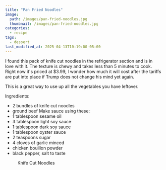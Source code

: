 ```yaml
---
title: "Pan Fried Noodles"
image: 
  path: /images/pan-fried-noodles.jpg
  thumbnail: /images/pan-fried-noodles.jpg
categories:
  - recipe
tags:
  - dessert
last_modified_at: 2025-04-13T10:19:00-05:00
---
```


I found this pack of knife cut noodles in the refrigerator section and is in love with it. The texture is chewy and takes less than 5 minutes to cook. Right now it's priced at $3.99, I wonder how much it will cost after the tariffs are put into place if Trump does not change his mind yet again.

This is a great way to use up all the vegetables you have leftover. 

Ingredients:
* 2 bundles of knife cut noodles
* ground beef
Make sauce using these:
* 1 tablespoon sesame oil
* 3 tablespoon light soy sauce
* 1 tablespoon dark soy sauce
* 1 tablespoon oyster sauce
* 2 teaspoons sugar
* 4 cloves of garlic minced
* chicken bouillon powder
* black pepper, salt to taste



<figure class="align-left">
  <a href="#"><img src="{{ '/images/knife-cut-noodles.jpg' | absolute_url }}" alt=""></a>
  <figcaption>Knife Cut Noodles</figcaption>
</figure> 